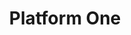 ---
layout: p1
title: Platform One
sections:
    hero:
        header: Get Started with Platform One and Mattermost
        video: https://vimeo.com/showcase/8144814/embed
    main:
        header: Single Sign On Ecosystem
        descriptor: Here at Tron, we partner with the Air Force’s Platform One (P1) organization as the foundation our apps are built on. Having mission apps with mobile access is possible because they live and operate within the P1’s architecture and security. The key to accessing Mattermost, or any other mission app on P1, is the Single Sign On (SSO). This allows you to work on any device with internet, using a single password. All of this is available to anyone with a .mil email and CAC card.
        image: ./images/ecosystem.png
        image-alt: Platform One Ecosystem
    splitColumns:
      - header: Get Started with P1 and Mattermost
        video: https://vimeo.com/showcase/8215297/embed
        moduleHeader: Mattermost
        moduleSubHeader: Our communication platform.
        expandedDescription: MatterMost has become the gateway to bringing the Air Force into the 21st century. Communication is no longer an issue within your unit. MatterMost combines security and usability in order to get the job done. You can use your common access card or just a regular username/password/2way authenticator to access this tool. Keep your members informed, involved, and innovative with this application. Join us on our continuing journey of digital transformation.
        buttons:
          - text: Get Started
            link: https://chat.il4.dso.mil/signup_user_complete/?id=6et69u6g9prnd8i59b8yw9n7zw
          - text: Onboarding Guide w/ Mobile
            link: ./resources/P1_Onboarding_Guide_Mobile.pptx
          - text: Onboarding Guide Non-Mobile
            link: ./resources/MM_Onboarding_Guide_NonMobile.pdf
      - video: https://player.vimeo.com/video/514033742
        moduleHeader: Mattermost / Puckboard Integration
        moduleSubHeader: Streamline operations. Instantly communicate with your crew.
        expandedDescription: The Mattermost / Puckboard integration was built by Airmen coders and is slated to be released very shortly! Soon you will be able to create Mattermost channels with your crew with the touch of a button, allowing you to communicate directly with the SARM and aircrew. Coming soon. 
        # buttons:
        #   - text: Learn More
        #     link: 
    resources:
      - header: Resources
        descriptor: Resources for creating a PlatformOne account and gaining access to Mattermost and other mission apps.
        cards:
          - image: ./images/mobile.svg
            imageLink: ./resources/MM_CONEMP_Attach 2.docx
            imageHeader: Command Post Resources
            imageDescriptor: From CP troops, For CP troops. Best practices compiled from several MAF bases using mattermost for more than a year already.
            buttonText: Guide
          - image: ./images/paper.svg
            imageLink: ./resources/MM_Onboarding_Guide_NonMobile.pdf
            imageHeader: Onboarding Guide Non-Mobile
            imageDescriptor: For members who never anticipate using Mattermost on a mobile device (ie. AOC FMs)
            buttonText: Guide
          - image: ./images/plane.svg
            imageLink: ./resources/MM_CONEMP.docx
            imageHeader: AMC/AOC CONEMP
            imageDescriptor: The AMC & 618th AOC implementaion CONEMP of Mattermost use for C2
            buttonText: Guide
    cta:
      - header: Use the same P1 login to access your unit's schedule anywhere with Puckboard
        descriptor: Get started today or contact us
        buttons:
          - text: Get started with Puckboard
            url: puckboard
            isInternal: 'yes'
      - header: Questions?
        descriptor: Read through our Frequently Asked Questions (FAQs)
        buttons:
          - text: FAQs about Mattermost
            # url: puckboard
            isInternal: 'yes'
      - header: Still have Questions?
        descriptor: Every Thursday, the Puckboard team hosts a live AMA to answer any questions and provide live training on Mattermost and Puckboard.
        buttons:
          - text: Register
            url: https://www.zoomgov.com/j/1604796342?pwd%3DbVR3bklZZE1OZFFSY2diSjNMeXNDdz09&sa=D&source=calendar&ust=1612810707213000&usg=AOvVaw1zUaKr8amvJmVVUuC6Flis

---